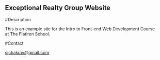 Exceptional Realty Group Website
---

#Description

This is an example site for the Intro to Front-end Web Development Course at The Flatiron School.

#Contact

sjchakrav@gmail.com
